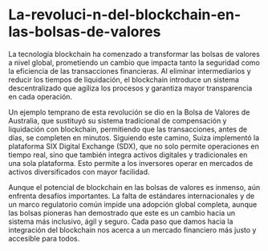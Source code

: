 # La-revoluci-n-del-blockchain-en-las-bolsas-de-valores
La tecnología blockchain ha comenzado a transformar las bolsas de valores a nivel global, prometiendo un cambio que impacta tanto la seguridad como la eficiencia de las transacciones financieras. Al eliminar intermediarios y reducir los tiempos de liquidación, el blockchain introduce un sistema descentralizado que agiliza los procesos y garantiza mayor transparencia en cada operación. 

Un ejemplo temprano de esta revolución se dio en la Bolsa de Valores de Australia, que sustituyó su sistema tradicional de compensación y liquidación con blockchain, permitiendo que las transacciones, antes de días, se completen en minutos. Siguiendo este camino, Suiza implementó la plataforma SIX Digital Exchange (SDX), que no solo permite operaciones en tiempo real, sino que también integra activos digitales y tradicionales en una sola plataforma. Esto permite a los inversores operar en mercados de activos diversificados con mayor facilidad.

Aunque el potencial de blockchain en las bolsas de valores es inmenso, aún enfrenta desafíos importantes. La falta de estándares internacionales y de un marco regulatorio común impide una adopción global completa, aunque las bolsas pioneras han demostrado que este es un cambio hacia un sistema más inclusivo, ágil y seguro. Cada paso que damos hacia la integración del blockchain nos acerca a un mercado financiero más justo y accesible para todos. 
